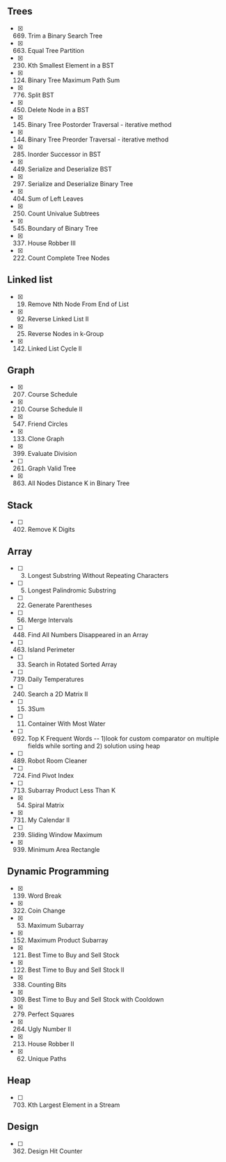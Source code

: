 ## Trees
- [x] 669. Trim a Binary Search Tree
- [x] 663. Equal Tree Partition
- [x] 230. Kth Smallest Element in a BST
- [x] 124. Binary Tree Maximum Path Sum
- [x] 776. Split BST
- [x] 450. Delete Node in a BST
- [x] 145. Binary Tree Postorder Traversal - iterative method
- [x] 144. Binary Tree Preorder Traversal - iterative method
- [x] 285. Inorder Successor in BST
- [x] 449. Serialize and Deserialize BST
- [x] 297. Serialize and Deserialize Binary Tree
- [x] 404. Sum of Left Leaves
- [x] 250. Count Univalue Subtrees
- [x] 545. Boundary of Binary Tree
- [x] 337. House Robber III
- [x] 222. Count Complete Tree Nodes

## Linked list
- [x] 19. Remove Nth Node From End of List
- [x] 92. Reverse Linked List II
- [x] 25. Reverse Nodes in k-Group
- [x] 142. Linked List Cycle II

## Graph
- [x] 207. Course Schedule
- [x] 210. Course Schedule II
- [x] 547. Friend Circles
- [x] 133. Clone Graph
- [x] 399. Evaluate Division
- [ ] 261. Graph Valid Tree
- [x] 863. All Nodes Distance K in Binary Tree

## Stack
- [ ] 402. Remove K Digits

## Array
- [ ] 3. Longest Substring Without Repeating Characters
- [ ] 5. Longest Palindromic Substring
- [ ] 22. Generate Parentheses
- [ ] 56. Merge Intervals
- [ ] 448. Find All Numbers Disappeared in an Array
- [ ] 463. Island Perimeter
- [ ] 33. Search in Rotated Sorted Array
- [ ] 739. Daily Temperatures
- [ ] 240. Search a 2D Matrix II
- [ ] 15. 3Sum
- [ ] 11. Container With Most Water
- [ ] 692. Top K Frequent Words  -- 1)look for custom comparator on multiple fields while sorting and 2) solution using heap
- [ ] 489. Robot Room Cleaner
- [ ] 724. Find Pivot Index
- [ ] 713. Subarray Product Less Than K
- [x] 54. Spiral Matrix
- [x] 731. My Calendar II
- [ ] 239. Sliding Window Maximum
- [x] 939. Minimum Area Rectangle

## Dynamic Programming
- [x] 139. Word Break
- [x] 322. Coin Change
- [x] 53. Maximum Subarray
- [x] 152. Maximum Product Subarray
- [x] 121. Best Time to Buy and Sell Stock
- [x] 122. Best Time to Buy and Sell Stock II
- [x] 338. Counting Bits
- [x] 309. Best Time to Buy and Sell Stock with Cooldown
- [x] 279. Perfect Squares
- [x] 264. Ugly Number II
- [x] 213. House Robber II
- [x] 62. Unique Paths

## Heap
- [ ] 703. Kth Largest Element in a Stream

## Design
- [ ] 362. Design Hit Counter
